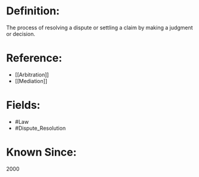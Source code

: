 

# Definition:
The process of resolving a dispute or settling a claim by making a judgment or decision.

# Reference:
- [[Arbitration]]
- [[Mediation]]

# Fields: 
- #Law
- #Dispute_Resolution

# Known Since:
2000

